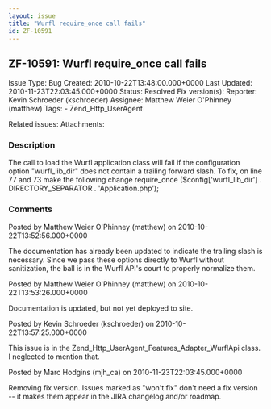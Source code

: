 ```yaml
---
layout: issue
title: "Wurfl require_once call fails"
id: ZF-10591
---
```


ZF-10591: Wurfl require\_once call fails
----------------------------------------

 Issue Type: Bug Created: 2010-10-22T13:48:00.000+0000 Last Updated: 2010-11-23T22:03:45.000+0000 Status: Resolved Fix version(s): 
 Reporter:  Kevin Schroeder (kschroeder)  Assignee:  Matthew Weier O'Phinney (matthew)  Tags: - Zend\_Http\_UserAgent
 
 Related issues: 
 Attachments: 
### Description

The call to load the Wurfl application class will fail if the configuration option "wurfl\_lib\_dir" does not contain a trailing forward slash. To fix, on line 77 and 73 make the following change require\_once ($config['wurfl\_lib\_dir'] . DIRECTORY\_SEPARATOR . 'Application.php');

 

 

### Comments

Posted by Matthew Weier O'Phinney (matthew) on 2010-10-22T13:52:56.000+0000

The documentation has already been updated to indicate the trailing slash is necessary. Since we pass these options directly to Wurfl without sanitization, the ball is in the Wurfl API's court to properly normalize them.

 

 

Posted by Matthew Weier O'Phinney (matthew) on 2010-10-22T13:53:26.000+0000

Documentation is updated, but not yet deployed to site.

 

 

Posted by Kevin Schroeder (kschroeder) on 2010-10-22T13:57:25.000+0000

This issue is in the Zend\_Http\_UserAgent\_Features\_Adapter\_WurflApi class. I neglected to mention that.

 

 

Posted by Marc Hodgins (mjh\_ca) on 2010-11-23T22:03:45.000+0000

Removing fix version. Issues marked as "won't fix" don't need a fix version -- it makes them appear in the JIRA changelog and/or roadmap.

 

 